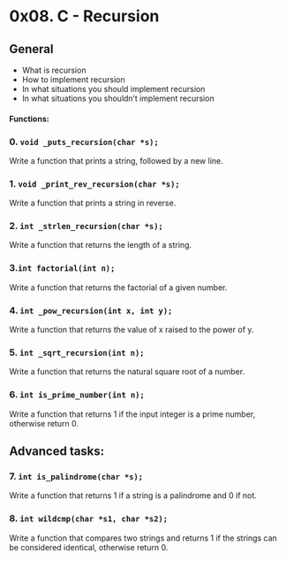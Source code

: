 # 0x08. C - Recursion

## General
- What is recursion
- How to implement recursion
- In what situations you should implement recursion
- In what situations you shouldn’t implement recursion

#### Functions:

### 0. `void _puts_recursion(char *s);`
Write a function that prints a string, followed by a new line.

### 1. `void _print_rev_recursion(char *s);`
Write a function that prints a string in reverse.

### 2. `int _strlen_recursion(char *s);`
Write a function that returns the length of a string.

### 3.`int factorial(int n);`
Write a function that returns the factorial of a given number.

### 4. `int _pow_recursion(int x, int y);`
Write a function that returns the value of x raised to the power of y.

### 5. `int _sqrt_recursion(int n);`
Write a function that returns the natural square root of a number.

### 6. `int is_prime_number(int n);`
Write a function that returns 1 if the input integer is a prime number, otherwise return 0.

## Advanced tasks:

### 7. `int is_palindrome(char *s);`
Write a function that returns 1 if a string is a palindrome and 0 if not.

### 8. `int wildcmp(char *s1, char *s2);`
Write a function that compares two strings and returns 1 if the strings can be considered identical, otherwise return 0.

